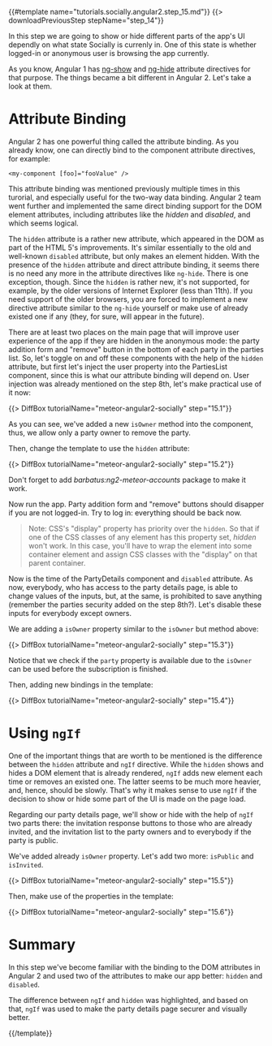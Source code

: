 {{#template name="tutorials.socially.angular2.step_15.md"}}
{{> downloadPreviousStep stepName="step_14"}}

In this step we are going to show or hide 
different parts of the app's UI dependly on what
state Socially is currenly in. One of this state is whether
logged-in or anonymous user is browsing the app currently.

As you know, Angular 1 has [ng-show](https://docs.angularjs.org/api/ng/directive/ngShow) and [ng-hide](https://docs.angularjs.org/api/ng/directive/ngHide)
attribute directives for that purpose. The things became a bit different 
in Angular 2. Let's take a look at them.

# Attribute Binding

Angular 2 has one powerful thing called the attribute binding.
As you already know, one can directly bind to the component attribute directives, for example:

    <my-component [foo]="fooValue" />

This attribute binding was mentioned previously multiple times in this turorial, and especially useful for the two-way data binding.
Angular 2 team went further and implemented the same direct binding support for the
DOM element attributes, including attributes like the _hidden_ and _disabled_, and which seems logical.

The `hidden` attribute is a rather new attribute, which appeared
in the DOM as part of the HTML 5's improvements.
It's similar essentially to the old and well-known `disabled` attribute, but only 
makes an element hidden. With the presence of the `hidden` attribute and direct attribute
binding, it seems there is no need any more in the attribute directives like `ng-hide`.
There is one exception, though. Since the `hidden` is rather new, it's not supported, for example, by the older versions of Internet Explorer (less than 11th).
If you need support of the older browsers, you are forced to implement a new directive attribute similar to the `ng-hide` yourself or
make use of already existed one if any (they, for sure, will appear in the future).

There are at least two places on the main page that will improve user experience of the app
if they are hidden in the anonymous mode: 
the party addition form and "remove" button in the bottom of each party in the parties list.
So, let's toggle on and off these components with the help of the `hidden` attribute, but first let's inject 
the user property into the PartiesList component, since this is what our attribute
binding will depend on. User injection was already mentioned on the step 8th,
let's make practical use of it now:

{{> DiffBox tutorialName="meteor-angular2-socially" step="15.1"}}

As you can see, we've added a new `isOwner` method into the component,
thus, we allow only a party owner to remove the party.

Then, change the template to use the `hidden` attribute:

{{> DiffBox tutorialName="meteor-angular2-socially" step="15.2"}}

Don't forget to add _barbatus:ng2-meteor-accounts_ package to make it work.

Now run the app. Party addition form and "remove" buttons
should disapper if you are not logged-in. Try to log in: everything should be back now.

> Note: CSS's "display" property has priority over the `hidden`.
> So that if one of the CSS classes of any element has this property set,
> _hidden_ won't work. In this case, you'll have to wrap the element into
> some container element and assign CSS classes with the "display" on that parent container.

Now is the time of the PartyDetails component and `disabled` attribute.
As now, everybody, who has access to the party details page,
is able to change values of the inputs, but, at the same, is prohibited to save anything
(remember the parties security added on the step 8th?).
Let's disable these inputs for everybody except owners.

We are adding a `isOwner` property similar to the `isOwner` but method above:

{{> DiffBox tutorialName="meteor-angular2-socially" step="15.3"}}

Notice that we check if the `party` property is available due to the `isOwner` can be used before the subscription is finished.

Then, adding new bindings in the template:

{{> DiffBox tutorialName="meteor-angular2-socially" step="15.4"}}

# Using `ngIf`

One of the important things that are worth to be mentioned 
is the difference between the `hidden` attribute and `ngIf` directive.
While the `hidden` shows and hides a DOM element that is already rendered,
`ngIf` adds new element each time or removes an existed one. The latter seems
to be much more heavier, and, hence, should be slowly. That's why it makes sense to
use `ngIf` if the decision to show or hide some part of the UI is made on the page load.

Regarding our party details page, we'll show or hide with the help of `ngIf` two parts
there: the invitation response buttons to those who are already invited,
and the invitation list to the party owners and to everybody if the party is public.

We've added already `isOwner` property. Let's add two more: `isPublic` and `isInvited`.

{{> DiffBox tutorialName="meteor-angular2-socially" step="15.5"}}

Then, make use of the properties in the template:

{{> DiffBox tutorialName="meteor-angular2-socially" step="15.6"}}

# Summary

In this step we've become familiar with the binding to the DOM attributes in Angular 2 and
used two of the attributes to make our app better: `hidden` and `disabled`.

The difference between `ngIf` and `hidden` was highlighted, and based on that, `ngIf` 
was used to make the party details page securer and visually better.

{{/template}}